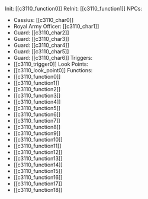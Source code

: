 Init: [[c3110_function0]]
ReInit: [[c3110_function1]]
NPCs:
- Cassius: [[c3110_char0]]
- Royal Army Officer: [[c3110_char1]]
- Guard: [[c3110_char2]]
- Guard: [[c3110_char3]]
- Guard: [[c3110_char4]]
- Guard: [[c3110_char5]]
- Guard: [[c3110_char6]]
Triggers:
- [[c3110_trigger0]]
Look Points:
- [[c3110_look_point0]]
Functions:
- [[c3110_function0]]
- [[c3110_function1]]
- [[c3110_function2]]
- [[c3110_function3]]
- [[c3110_function4]]
- [[c3110_function5]]
- [[c3110_function6]]
- [[c3110_function7]]
- [[c3110_function8]]
- [[c3110_function9]]
- [[c3110_function10]]
- [[c3110_function11]]
- [[c3110_function12]]
- [[c3110_function13]]
- [[c3110_function14]]
- [[c3110_function15]]
- [[c3110_function16]]
- [[c3110_function17]]
- [[c3110_function18]]
